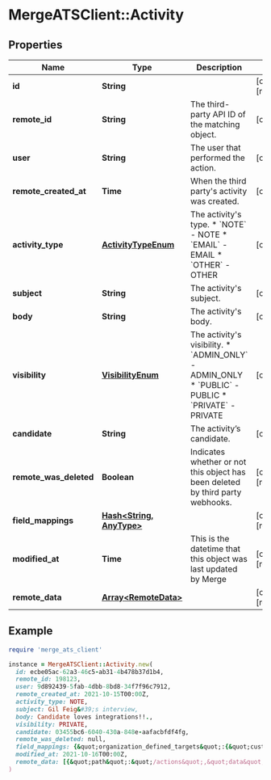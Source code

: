 # MergeATSClient::Activity

## Properties

| Name | Type | Description | Notes |
| ---- | ---- | ----------- | ----- |
| **id** | **String** |  | [optional][readonly] |
| **remote_id** | **String** | The third-party API ID of the matching object. | [optional] |
| **user** | **String** | The user that performed the action. | [optional] |
| **remote_created_at** | **Time** | When the third party&#39;s activity was created. | [optional] |
| **activity_type** | [**ActivityTypeEnum**](ActivityTypeEnum.md) | The activity&#39;s type.  * &#x60;NOTE&#x60; - NOTE * &#x60;EMAIL&#x60; - EMAIL * &#x60;OTHER&#x60; - OTHER | [optional] |
| **subject** | **String** | The activity&#39;s subject. | [optional] |
| **body** | **String** | The activity&#39;s body. | [optional] |
| **visibility** | [**VisibilityEnum**](VisibilityEnum.md) | The activity&#39;s visibility.  * &#x60;ADMIN_ONLY&#x60; - ADMIN_ONLY * &#x60;PUBLIC&#x60; - PUBLIC * &#x60;PRIVATE&#x60; - PRIVATE | [optional] |
| **candidate** | **String** | The activity’s candidate. | [optional] |
| **remote_was_deleted** | **Boolean** | Indicates whether or not this object has been deleted by third party webhooks. | [optional][readonly] |
| **field_mappings** | [**Hash&lt;String, AnyType&gt;**](AnyType.md) |  | [optional][readonly] |
| **modified_at** | **Time** | This is the datetime that this object was last updated by Merge | [optional][readonly] |
| **remote_data** | [**Array&lt;RemoteData&gt;**](RemoteData.md) |  | [optional][readonly] |

## Example

```ruby
require 'merge_ats_client'

instance = MergeATSClient::Activity.new(
  id: ecbe05ac-62a3-46c5-ab31-4b478b37d1b4,
  remote_id: 198123,
  user: 9d892439-5fab-4dbb-8bd8-34f7f96c7912,
  remote_created_at: 2021-10-15T00:00Z,
  activity_type: NOTE,
  subject: Gil Feig&#39;s interview,
  body: Candidate loves integrations!!.,
  visibility: PRIVATE,
  candidate: 03455bc6-6040-430a-848e-aafacbfdf4fg,
  remote_was_deleted: null,
  field_mappings: {&quot;organization_defined_targets&quot;:{&quot;custom_key&quot;:&quot;custom_value&quot;},&quot;linked_account_defined_targets&quot;:{&quot;custom_key&quot;:&quot;custom_value&quot;}},
  modified_at: 2021-10-16T00:00Z,
  remote_data: [{&quot;path&quot;:&quot;/actions&quot;,&quot;data&quot;:[&quot;Varies by platform&quot;]}]
)
```

